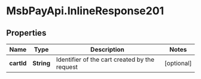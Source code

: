 # MsbPayApi.InlineResponse201

## Properties
Name | Type | Description | Notes
------------ | ------------- | ------------- | -------------
**cartId** | **String** | Identifier of the cart created by the request | [optional] 
